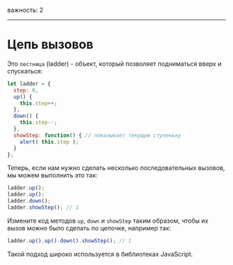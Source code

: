 важность: 2

---

# Цепь вызовов

Это `лестница` (ladder) - объект, который позволяет подниматься вверх и спускаться:

```js
let ladder = {
  step: 0,
  up() { 
    this.step++;
  },
  down() { 
    this.step--;
  },
  showStep: function() { // показывает текущую ступеньку
    alert( this.step );
  }
};
```

Теперь, если нам нужно сделать несколько последовательных вызовов, мы можем выполнить это так:

```js
ladder.up();
ladder.up();
ladder.down();
ladder.showStep(); // 1
```

Измените код методов `up`, `down` и `showStep` таким образом, чтобы их вызов можно было сделать по цепочке, например так:

```js
ladder.up().up().down().showStep(); // 1
```

Такой подход широко используется в библиотеках JavaScript. 
